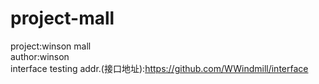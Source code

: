 # project-mall
project:winson mall</br>
author:winson</br>
interface testing addr.(接口地址):https://github.com/WWindmill/interface
